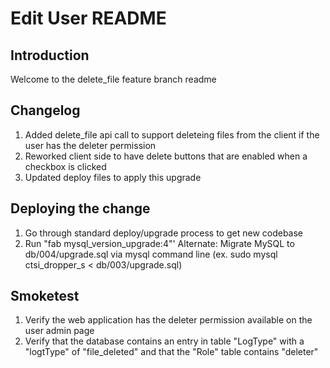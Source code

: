 # Edit User README

## Introduction

Welcome to the delete_file feature branch readme

## Changelog

1) Added delete_file api call to support deleteing files from the client if the user 
has the deleter permission
2) Reworked client side to have delete buttons that are enabled when a checkbox is clicked
3) Updated deploy files to apply this upgrade

## Deploying the change

1) Go through standard deploy/upgrade process to get new codebase
2) Run "fab mysql_version_upgrade:4"'
Alternate:
Migrate MySQL to db/004/upgrade.sql via mysql command line (ex. sudo mysql ctsi_dropper_s < db/003/upgrade.sql)

## Smoketest

1) Verify the web application has the deleter permission available on the user admin page
2) Verify that the database contains an entry in table "LogType" with a "logtType" of 
    "file_deleted" and that the "Role" table contains "deleter"

